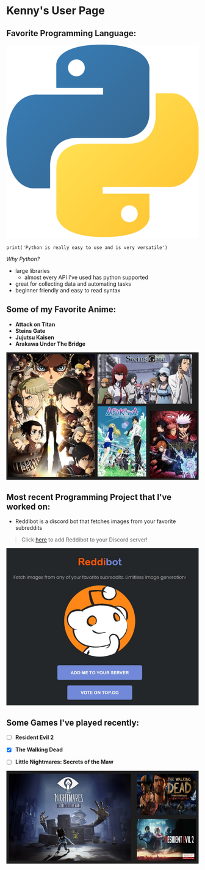 # Kenny's User Page

## Favorite Programming Language:
![python logo](images/python_logo.png)

`print('Python is really easy to use and is very versatile')`

_Why Python?_

- large libraries
  - almost every API I've used has python supported
- great for collecting data and automating tasks
- beginner friendly and easy to read syntax

## Some of my Favorite Anime:

- **Attack on Titan**
- **Steins Gate**
- **Jujutsu Kaisen**
- **Arakawa Under The Bridge**

![image of my favorite anime](images/fav_anime.jpg)


## Most recent Programming Project that I've worked on:

- Reddibot is a discord bot that fetches images from your favorite subreddits

> Click [here](https://www.reddibot.me/) to add Reddibot to your Discord server!

![reddibot preview](images/reddibot.jpg)
## Some Games I've played recently:

- [ ] **Resident Evil 2**

- [x] **The Walking Dead**

- [ ] **Little Nightmares: Secrets of the Maw**


![my favorite games](images/fav_games.jpg)
